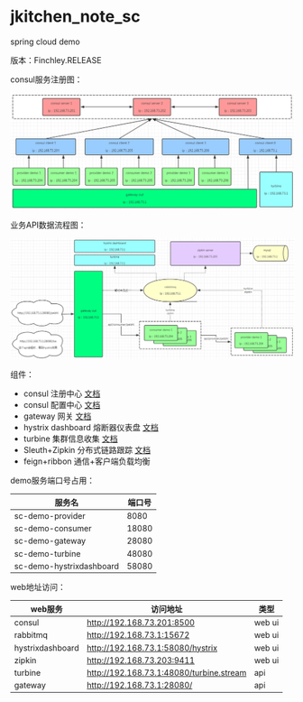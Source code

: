 # jkitchen_note_sc

spring cloud demo

版本：Finchley.RELEASE

consul服务注册图：

![sc01](md/sc01.png)

业务API数据流程图：

![sc02](md/sc02.png)

组件：

- consul 注册中心 [文档](sc-demo-provider/md/consulKeyValue.md)
- consul 配置中心 [文档](sc-demo-provider/md/consulKeyValue.md)
- gateway 网关 [文档](sc-demo-gateway/README.md)
- hystrix dashboard 熔断器仪表盘 [文档](sc-demo-hystrixdashboard/README.md)
- turbine 集群信息收集 [文档](sc-demo-turbine/README.md)
- Sleuth+Zipkin 分布式链路跟踪 [文档](sc-demo-consumer/md/zipkin-server.md)
- feign+ribbon 通信+客户端负载均衡

demo服务端口号占用：

| 服务名 | 端口号 |
|--------|--------|
| sc-demo-provider | 8080 |
| sc-demo-consumer | 18080 |
| sc-demo-gateway | 28080 |
| sc-demo-turbine | 48080 |
| sc-demo-hystrixdashboard | 58080 |

web地址访问：

| web服务 | 访问地址 | 类型 |
|--------|--------|--------|
| consul | http://192.168.73.201:8500 | web ui |
| rabbitmq | http://192.168.73.1:15672 | web ui |
| hystrixdashboard | http://192.168.73.1:58080/hystrix | web ui |
| zipkin | http://192.168.73.203:9411 | web ui |
| turbine | http://192.168.73.1:48080/turbine.stream | api |
| gateway | http://192.168.73.1:28080/ | api |
